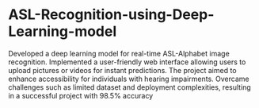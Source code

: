 # ASL-Recognition-using-Deep-Learning-model
Developed a deep learning model for real-time ASL-Alphabet image recognition. 
Implemented a user-friendly web interface allowing users to upload pictures or videos
for instant predictions.
The project aimed to enhance accessibility for individuals with hearing impairments.
Overcame challenges such as limited dataset and deployment complexities, resulting
in a successful project with 98.5% accuracy
